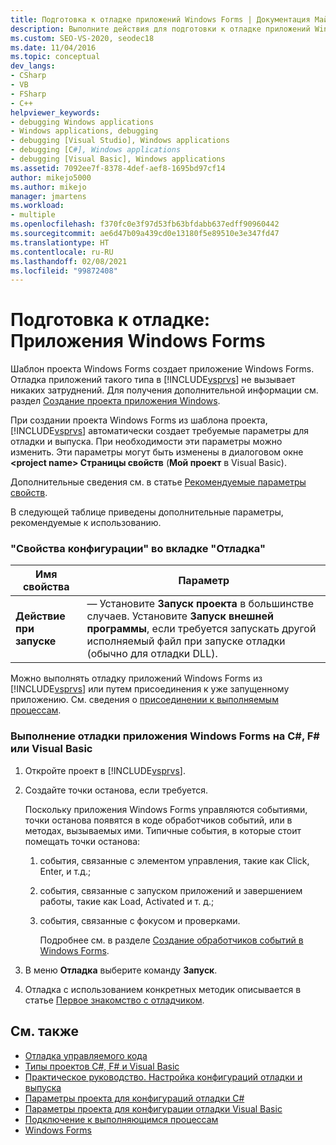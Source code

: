 ```yaml
---
title: Подготовка к отладке приложений Windows Forms | Документация Майкрософт
description: Выполните действия для подготовки к отладке приложений Windows Forms, созданных с помощью шаблона проекта Windows Forms в Visual Studio.
ms.custom: SEO-VS-2020, seodec18
ms.date: 11/04/2016
ms.topic: conceptual
dev_langs:
- CSharp
- VB
- FSharp
- C++
helpviewer_keywords:
- debugging Windows applications
- Windows applications, debugging
- debugging [Visual Studio], Windows applications
- debugging [C#], Windows applications
- debugging [Visual Basic], Windows applications
ms.assetid: 7092ee7f-8378-4def-aef8-1695bd97cf14
author: mikejo5000
ms.author: mikejo
manager: jmartens
ms.workload:
- multiple
ms.openlocfilehash: f370fc0e3f97d53fb63bfdabb637edff90960442
ms.sourcegitcommit: ae6d47b09a439cd0e13180f5e89510e3e347fd47
ms.translationtype: HT
ms.contentlocale: ru-RU
ms.lasthandoff: 02/08/2021
ms.locfileid: "99872408"
---
```

# <a name="debugging-preparation-windows-forms-applications"></a>Подготовка к отладке: Приложения Windows Forms
Шаблон проекта Windows Forms создает приложение Windows Forms. Отладка приложений такого типа в [!INCLUDE[vsprvs](../code-quality/includes/vsprvs_md.md)] не вызывает никаких затруднений. Для получения дополнительной информации см. раздел [Создание проекта приложения Windows](/previous-versions/visualstudio/visual-studio-2010/42wc9kk5(v=vs.100)).

 При создании проекта Windows Forms из шаблона проекта, [!INCLUDE[vsprvs](../code-quality/includes/vsprvs_md.md)] автоматически создает требуемые параметры для отладки и выпуска. При необходимости эти параметры можно изменить. Эти параметры могут быть изменены в диалоговом окне **\<project name> Страницы свойств** (**Мой проект** в Visual Basic).

 Дополнительные сведения см. в статье [Рекомендуемые параметры свойств](../debugger/managed-debugging-recommended-property-settings.md).

 В следующей таблице приведены дополнительные параметры, рекомендуемые к использованию.

### <a name="configuration-properties-in-debug-tab"></a>"Свойства конфигурации" во вкладке "Отладка"

|**Имя свойства**|**Параметр**|
|-----------------------|-----------------|
|**Действие при запуске**|— Установите **Запуск проекта** в большинстве случаев. Установите **Запуск внешней программы**, если требуется запускать другой исполняемый файл при запуске отладки (обычно для отладки DLL).|

 Можно выполнять отладку приложений Windows Forms из [!INCLUDE[vsprvs](../code-quality/includes/vsprvs_md.md)] или путем присоединения к уже запущенному приложению. См. сведения о [присоединении к выполняемым процессам](../debugger/attach-to-running-processes-with-the-visual-studio-debugger.md).

### <a name="to-debug-a-c-f-or-visual-basic-windows-forms-application"></a>Выполнение отладки приложения Windows Forms на C#, F# или Visual Basic

1. Откройте проект в [!INCLUDE[vsprvs](../code-quality/includes/vsprvs_md.md)].

2. Создайте точки останова, если требуется.

    Поскольку приложения Windows Forms управляются событиями, точки останова появятся в коде обработчиков событий, или в методах, вызываемых ими. Типичные события, в которые стоит помещать точки останова:

   1. события, связанные с элементом управления, такие как Click, Enter, и т.д.;

   2. события, связанные с запуском приложений и завершением работы, такие как Load, Activated и т. д.;

   3. события, связанные с фокусом и проверками.

      Подробнее см. в разделе [Создание обработчиков событий в Windows Forms](/dotnet/framework/winforms/creating-event-handlers-in-windows-forms).

3. В меню **Отладка** выберите команду **Запуск**.

4. Отладка с использованием конкретных методик описывается в статье [Первое знакомство с отладчиком](../debugger/debugger-feature-tour.md).

## <a name="see-also"></a>См. также
- [Отладка управляемого кода](../debugger/debugging-managed-code.md)
- [Типы проектов C#, F# и Visual Basic](../debugger/debugging-preparation-csharp-f-hash-and-visual-basic-project-types.md)
- [Практическое руководство. Настройка конфигураций отладки и выпуска](../debugger/how-to-set-debug-and-release-configurations.md)
- [Параметры проекта для конфигураций отладки C#](../debugger/project-settings-for-csharp-debug-configurations.md)
- [Параметры проекта для конфигурации отладки Visual Basic](../debugger/project-settings-for-a-visual-basic-debug-configuration.md)
- [Подключение к выполняющимся процессам](../debugger/attach-to-running-processes-with-the-visual-studio-debugger.md)
- [Windows Forms](/dotnet/framework/winforms/index)